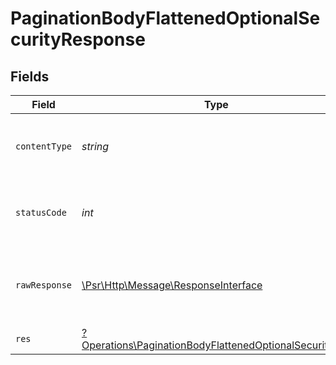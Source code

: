 # PaginationBodyFlattenedOptionalSecurityResponse


## Fields

| Field                                                                                                                           | Type                                                                                                                            | Required                                                                                                                        | Description                                                                                                                     |
| ------------------------------------------------------------------------------------------------------------------------------- | ------------------------------------------------------------------------------------------------------------------------------- | ------------------------------------------------------------------------------------------------------------------------------- | ------------------------------------------------------------------------------------------------------------------------------- |
| `contentType`                                                                                                                   | *string*                                                                                                                        | :heavy_check_mark:                                                                                                              | HTTP response content type for this operation                                                                                   |
| `statusCode`                                                                                                                    | *int*                                                                                                                           | :heavy_check_mark:                                                                                                              | HTTP response status code for this operation                                                                                    |
| `rawResponse`                                                                                                                   | [\Psr\Http\Message\ResponseInterface](https://www.php-fig.org/psr/psr-7/#33-psrhttpmessageresponseinterface)                    | :heavy_check_mark:                                                                                                              | Raw HTTP response; suitable for custom response parsing                                                                         |
| `res`                                                                                                                           | [?Operations\PaginationBodyFlattenedOptionalSecurityRes](../../Models/Operations/PaginationBodyFlattenedOptionalSecurityRes.md) | :heavy_minus_sign:                                                                                                              | OK                                                                                                                              |